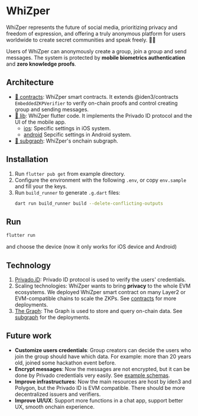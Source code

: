 # WhiZper

WhiZper represents the future of social media, prioritizing privacy and freedom of expression, and offering a truly anonymous platform for users worldwide to create secret communities and speak freely. 🥷🏻

Users of WhiZper can anonymously create a group, join a group and send messages. The system is protected by **mobile biometrics authentication** and **zero knowledge proofs**.

## Architecture

-   [📄 contracts](./contracts): WhiZper smart contracts. It extends @iden3/contracts `EmbeddedZKPVerifier` to verify on-chain proofs and control creating group and sending messages.
-   [🎯 lib](./lib): WhiZper flutter code. It implements the Privado ID protocol and the UI of the mobile app.
    -   [ios](./ios): Specific settings in iOS system.
    -   [android](./android) Sepcific settings in Android system.
-   [🧩 subgraph](./subgraph): WhiZper's onchain subgraph.

## Installation

1. Run `flutter pub get` from example directory.
2. Configure the environment with the following `.env`, or copy `env.sample` and fill your the keys.
3. Run `build_runner` to generate `.g.dart` files:
    ```bash
    dart run build_runner build --delete-conflicting-outputs
    ```

## Run

```bash
flutter run
```

and choose the device (now it only works for iOS device and Android)

## Technology

1. [Privado.iD](https://www.privado.id/): Privado ID protocol is used to verify the users' credentials.
2. Scaling technologies: WhiZper wants to bring **privacy** to the whole EVM ecosystems. We deployed WhiZper smart contract on many Layer2 or EVM-compatible chains to scale the ZKPs. See [contracts](./contracts) for more deployments.
3. [The Graph](https://thegraph.com/): The Graph is used to store and query on-chain data. See [subgraph](./subgraph) for the deployments.

## Future work

-   **Customize users credentials**: Group creators can decide the users who join the group should have which data. For example: more than 20 years old, joined some hackathon event before.
-   **Encrypt messages**: Now the messages are not encrypted, but it can be done by Privado credentials very easily. See [example schemas](./schemas).
-   **Improve infrastructures**: Now the main resources are host by iden3 and Polygon, but the Privado ID is EVM compatible. There should be more decentralized issuers and verifiers.
-   **Improve UI/UX**: Support more functions in a chat app, support better UX, smooth onchain experience.
